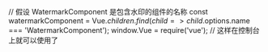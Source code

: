 // 假设 WatermarkComponent 是包含水印的组件的名称
const watermarkComponent = Vue.$children.find(child => child.$options.name === 'WatermarkComponent');
window.Vue = require('vue'); // 这样在控制台上就可以使用了
